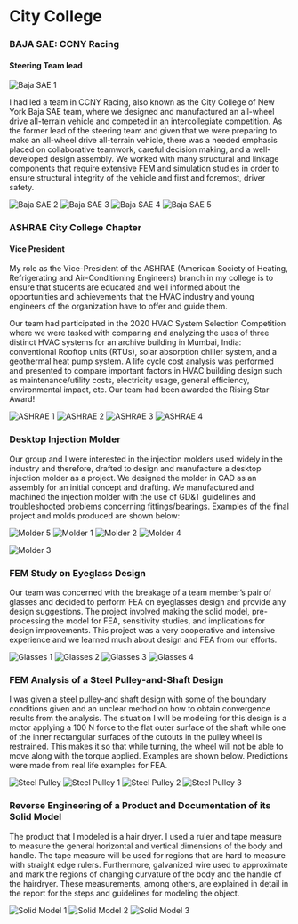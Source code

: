 # City College

### BAJA SAE: CCNY Racing 
#### Steering Team lead

<div class = "center">
<img src = "images/baja-sae-1.png" alt = "Baja SAE 1" />
</div>

I had led a team in CCNY Racing, also known as the City College of New York Baja SAE team, where we designed and manufactured an all-wheel drive all-terrain vehicle and competed in an intercollegiate competition. As the former lead of the steering team and given that we were preparing to make an all-wheel drive all-terrain vehicle, there was a needed emphasis placed on collaborative teamwork, careful decision making, and a well-developed design assembly. We worked with many structural and linkage components that require extensive FEM and simulation studies in order to ensure structural integrity of the vehicle and first and foremost, driver safety.

![Baja SAE 2](images/baja-sae-2.png)
![Baja SAE 3](images/baja-sae-3.png)
![Baja SAE 4](images/baja-sae-4.png)
![Baja SAE 5](images/baja-sae-5.png)

### ASHRAE City College Chapter
#### Vice President

My role as the Vice-President of the ASHRAE (American Society of Heating, Refrigerating and Air-Conditioning Engineers) branch in my college is to ensure that students are educated and well informed about the opportunities and achievements that the HVAC industry and young engineers of the organization have to offer and guide them.

Our team had participated in the 2020 HVAC System Selection Competition where we were tasked with comparing and analyzing the uses of three distinct HVAC systems for an archive building in Mumbai, India: conventional Rooftop units (RTUs), solar absorption chiller system, and a geothermal heat pump system. A life cycle cost analysis was performed and presented to compare important factors in HVAC building design such as maintenance/utility costs, electricity usage, general efficiency, environmental impact, etc. Our team had been awarded the Rising Star Award!   

![ASHRAE 1](images/ashrae-1.png)
![ASHRAE 2](images/ashrae-2.png)
![ASHRAE 3](images/ashrae-3.png)
![ASHRAE 4](images/ashrae-4.png)


### Desktop Injection Molder 

Our group and I were interested in the injection molders used widely in the industry and therefore, drafted to design and manufacture a desktop injection molder as a project. We designed the molder in CAD as an assembly for an initial concept and drafting. We manufactured and machined the injection molder with the use of GD&T guidelines and troubleshooted problems concerning fittings/bearings. Examples of the final project and molds produced are shown below:

![Molder 5](images/molder-5.png)
![Molder 1](images/molder-1.png)
![Molder 2](images/molder-2.png)
![Molder 4](images/molder-4.png)

<div class = "center full">
<img alt = "Molder 3" src = "images/molder-3.png" />
</div>


### FEM Study on Eyeglass Design

Our team was concerned with the breakage of a team member’s pair of glasses and decided to perform FEA on eyeglasses design and provide any design suggestions. The project involved making the solid model, pre-processing the model for FEA, sensitivity studies, and implications for design improvements. This project was a very cooperative and intensive experience and we learned much about design and FEA from our efforts. 

![Glasses 1](images/glasses-1.png)
![Glasses 2](images/glasses-2.png)
![Glasses 3](images/glasses-3.png)
![Glasses 4](images/glasses-4.png)

### FEM Analysis of a Steel Pulley-and-Shaft Design

I was given a steel pulley-and shaft design with some of the boundary conditions given and an unclear method on how to obtain convergence results from the analysis. The situation I will be modeling for this design is a motor applying a 100 N force to the flat outer surface of the shaft while one of the inner rectangular surfaces of the cutouts in the pulley wheel is restrained. This makes it so that while turning, the wheel will not be able to move along with the torque applied. Examples are shown below. Predictions were made from real life examples for FEA.

![Steel Pulley](images/steel-pulley.png)
![Steel Pulley 1](images/steel-pulley-1.png)
![Steel Pulley 2](images/steel-pulley-2.png)
![Steel Pulley 3](images/steel-pulley-3.png)

### Reverse Engineering of a Product and Documentation of its Solid Model

The product that I modeled is a hair dryer. I used a ruler and tape measure to measure the general horizontal and vertical dimensions of the body and handle. The tape measure will be used for regions that are hard to measure with straight edge rulers. Furthermore, galvanized wire used to approximate and mark the regions of changing curvature of the body and the handle of the hairdryer. These measurements, among others, are explained in detail in the report for the steps and guidelines for modeling the object.

![Solid Model 1](images/solid-model-1.png)
![Solid Model 2](images/solid-model-2.png)
![Solid Model 3](images/solid-model-3.png)
